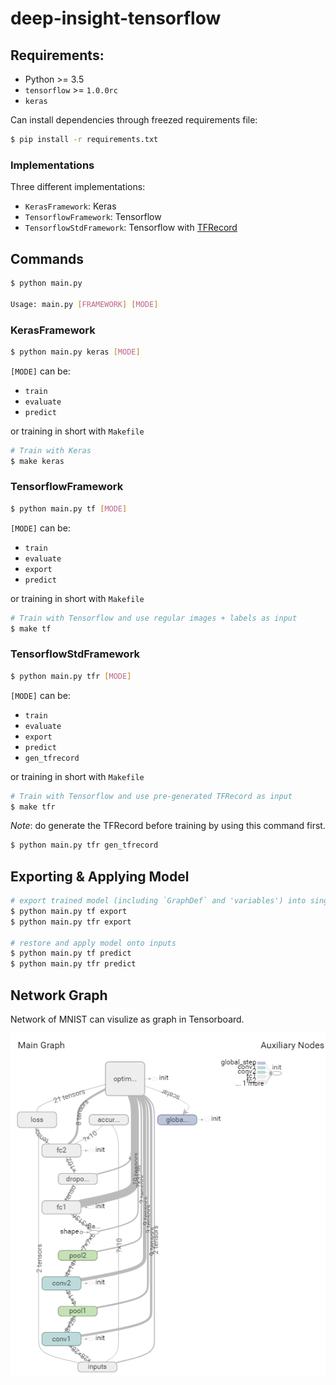 # deep-insight-tensorflow

## Requirements:
- Python >= 3.5
- `tensorflow` >= `1.0.0rc`
- `keras`

Can install dependencies through freezed requirements file:
```bash
$ pip install -r requirements.txt
```

### Implementations
Three different implementations:
- `KerasFramework`: Keras
- `TensorflowFramework`: Tensorflow
- `TensorflowStdFramework`: Tensorflow with [TFRecord](https://www.tensorflow.org/how_tos/reading_data/#standard_tensorflow_format)

## Commands

```bash
$ python main.py

Usage: main.py [FRAMEWORK] [MODE]
```

### KerasFramework
```bash
$ python main.py keras [MODE]
```
`[MODE]` can be:
- `train`
- `evaluate`
- `predict`

or training in short with `Makefile`
```bash
# Train with Keras
$ make keras
```

### TensorflowFramework
```bash
$ python main.py tf [MODE]
```
`[MODE]` can be:
- `train`
- `evaluate`
- `export`
- `predict`

or training in short with `Makefile`
```bash
# Train with Tensorflow and use regular images + labels as input
$ make tf
```

### TensorflowStdFramework
```bash
$ python main.py tfr [MODE]
```
`[MODE]` can be:
- `train`
- `evaluate`
- `export`
- `predict`
- `gen_tfrecord`

or training in short with `Makefile`
```bash
# Train with Tensorflow and use pre-generated TFRecord as input
$ make tfr
```

*Note*: do generate the TFRecord before training by using this command first.
```bash
$ python main.py tfr gen_tfrecord
```


## Exporting & Applying Model
```bash
# export trained model (including `GraphDef` and 'variables') into single file
$ python main.py tf export
$ python main.py tfr export

# restore and apply model onto inputs
$ python main.py tf predict
$ python main.py tfr predict
```

## Network Graph
Network of MNIST can visulize as graph in Tensorboard.

![mnist in tensorflow](doc/img/mnist-tsb-graph.png)
